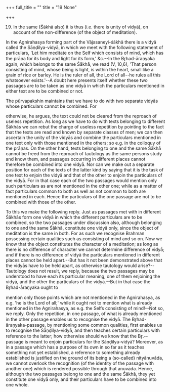 +++
full_title = ""
title = "19 None"

+++


19. In the same (Śākhā also) it is thus (i.e. there is unity of vidyā), on account of the non-difference (of the object of meditation).

In the Agnirahasya forming part of the Vājasaneyi-śākhā there is a vidyā called the Sāṇḍilya-vidyā, in which we meet with the following statement of particulars, 'Let him meditate on the Self which consists of mind, which has the prāṇa for its body and light for its form,' &c.--In the Br̥had-āraṇyaka again, which belongs to the same Śākhā, we read (V, 10,6), 'That person consisting of mind, whose being is light, is within the heart, small like a grain of rice or barley. He is the ruler of all, the Lord of all--he rules all this whatsoever exists.'--A doubt here presents itself whether these two passages are to be taken as one vidyā in which the particulars mentioned in either text are to be combined or not.

The pūrvapakshin maintains that we have to do with two separate vidyās whose particulars cannot be combined. For

otherwise, he argues, the text could not be cleared from the reproach of useless repetition. As long as we have to do with texts belonging to different Śākhās we can rebut the charge of useless repetition by pointing to the fact that the texts are read and known by separate classes of men; we can then ascertain the unity of the vidyās and combine the particulars mentioned in one text only with those mentioned in the others; so e.g. in the colloquy of the prāṇas. On the other hand, texts belonging to one and the same Śākhā cannot be freed from the reproach of tautology as the same persons study and know them, and passages occurring in different places cannot therefore be combined into one vidyā. Nor can we make out a separate position for each of the texts of the latter kind by saying that it is the task of one text to enjoin the vidyā and that of the other to enjoin the particulars of the vidyā. For in that case each of the two passages would mention only such particulars as are not mentioned in the other one; while as a matter of fact particulars common to both as well as not common to both are mentioned in each. Hence the particulars of the one passage are not to be combined with those of the other.

To this we make the following reply. Just as passages met with in different Śākhās form one vidyā in which the different particulars are to be combined, so the two passages under discussion also, although belonging to one and the same Śākhā, constitute one vidyā only, since the object of meditation is the same in both. For as such we recognise Brahman possessing certain qualities such as consisting of mind and so on. Now we know that the object constitutes the character of a meditation; as long as there is no difference of character we cannot determine difference of vidyā; and if there is no difference of vidyā the particulars mentioned in different places cannot be held apart.--But has it not been demonstrated above that the vidyās have to be held apart, as otherwise tautology would arise?--Tautology does not result, we reply, because the two passages may be understood to have each its particular meaning, one of them enjoining the vidyā, and the other the particulars of the vidyā.--But in that case the Br̥had-āraṇyaka ought to

mention only those points which are not mentioned in the Agnirahasya, as e.g. 'he is the Lord of all;' while it ought not to mention what is already mentioned in the Agnirahasya, as e.g. the Selfs consisting of mind!--Not so, we reply. Only the repetition, in one passage, of what is already mentioned in the other passage enables us to recognise the vidyā. The Br̥had-āraṇyaka-passage, by mentioning some common qualities, first enables us to recognise the Sāṇḍilya-vidyā, and then teaches certain particulars with reference to the latter; how otherwise should we know that the Br̥.--passage is meant to enjoin particulars for the Sāṇḍilya-vidyā? Moreover, as in a passage which has a purpose of its own in so far as it teaches something not yet established, a reference to something already established is justified on the ground of its being a (so-called) nityānuvāda, we cannot overlook the recognition (of the identity of the passage with another one) which is rendered possible through that anuvāda. Hence, although the two passages belong to one and the same Śākhā, they yet constitute one vidyā only, and their particulars have to be combined into one whole.

